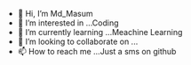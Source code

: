 - 👋 Hi, I’m Md_Masum
- 👀 I’m interested in ...Coding
- 🌱 I’m currently learning ...Meachine Learning
- 💞️ I’m looking to collaborate on ...
- 📫 How to reach me ...Just a sms on github

<!---
1834902579/1834902579 is a ✨ special ✨ repository because its `README.md` (this file) appears on your GitHub profile.
You can click the Preview link to take a look at your changes.
--->
